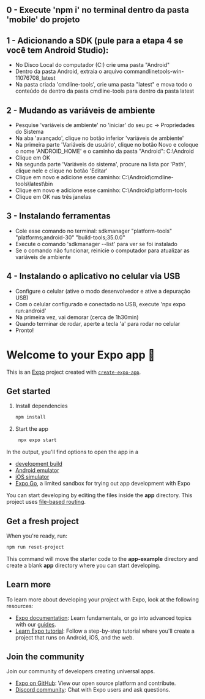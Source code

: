 ## 0 - Execute 'npm i' no terminal dentro da pasta 'mobile' do projeto

## 1 - Adicionando a SDK (pule para a etapa 4 se você tem Android Studio):
- No Disco Local do computador (C:) crie uma pasta "Android"
- Dentro da pasta Android, extraia o arquivo commandlinetools-win-11076708_latest
- Na pasta criada 'cmdline-tools', crie uma pasta "latest" e mova todo o conteúdo de dentro da pasta cmdline-tools para dentro da pasta latest

## 2 - Mudando as variáveis de ambiente
- Pesquise 'variáveis de ambiente' no 'iniciar' do seu pc -> Propriedades do Sistema
- Na aba 'avançado', clique no botão inferior 'variáveis de ambiente'
- Na primeira parte 'Variáveis de usuário', clique no botão Novo e coloque o nome 'ANDROID_HOME' e o caminho da pasta "Android": C:\Android
- Clique em OK
- Na segunda parte 'Variáveis do sistema', procure na lista por 'Path', clique nele e clique no botão 'Editar'
- Clique em novo e adicione esse caminho: C:\Android\cmdline-tools\latest\bin
- Clique em novo e adicione esse caminho: C:\Android\platform-tools
- Clique em OK nas três janelas

## 3 - Instalando ferramentas
- Cole esse comando no terminal: sdkmanager "platform-tools" "platforms;android-30" "build-tools;35.0.0"
- Execute o comando 'sdkmanager --list' para ver se foi instalado
- Se o comando não funcionar, reinicie o computador para atualizar as variáveis de ambiente

## 4 - Instalando o aplicativo no celular via USB
- Configure o celular (ative o modo desenvolvedor e ative a depuração USB)
- Com o celular configurado e conectado no USB, execute 'npx expo run:android'
- Na primeira vez, vai demorar (cerca de 1h30min)
- Quando terminar de rodar, aperte a tecla 'a' para rodar no celular
- Pronto!

# Welcome to your Expo app 👋

This is an [Expo](https://expo.dev) project created with [`create-expo-app`](https://www.npmjs.com/package/create-expo-app).

## Get started

1. Install dependencies

   ```bash
   npm install
   ```

2. Start the app

   ```bash
    npx expo start
   ```

In the output, you'll find options to open the app in a

- [development build](https://docs.expo.dev/develop/development-builds/introduction/)
- [Android emulator](https://docs.expo.dev/workflow/android-studio-emulator/)
- [iOS simulator](https://docs.expo.dev/workflow/ios-simulator/)
- [Expo Go](https://expo.dev/go), a limited sandbox for trying out app development with Expo

You can start developing by editing the files inside the **app** directory. This project uses [file-based routing](https://docs.expo.dev/router/introduction).

## Get a fresh project

When you're ready, run:

```bash
npm run reset-project
```

This command will move the starter code to the **app-example** directory and create a blank **app** directory where you can start developing.

## Learn more

To learn more about developing your project with Expo, look at the following resources:

- [Expo documentation](https://docs.expo.dev/): Learn fundamentals, or go into advanced topics with our [guides](https://docs.expo.dev/guides).
- [Learn Expo tutorial](https://docs.expo.dev/tutorial/introduction/): Follow a step-by-step tutorial where you'll create a project that runs on Android, iOS, and the web.

## Join the community

Join our community of developers creating universal apps.

- [Expo on GitHub](https://github.com/expo/expo): View our open source platform and contribute.
- [Discord community](https://chat.expo.dev): Chat with Expo users and ask questions.
